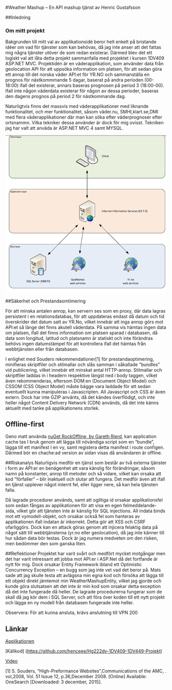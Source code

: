 #Weather Mashup – En API mashup tjänst av Henric Gustafsson

##Inledning
### Om mitt projekt
Bakgrunden till mitt val av applikationsidé beror helt enkelt på bristande idéer om vad för tjänster som kan behövas, då jag inte anser att det fattas mig några tjänster utöver de som redan existerar. Därmed  blev det ett logiskt val att låta detta projekt sammanfalla med projektet i kursen 1DV409 ASP.NET MVC. Projektidén är en väderapplikation, som använder data från geolocation API för att uppsöka information om platsen, för att sedan göra ett anrop till det norska väder API:et för YR.NO och sammanställa en prognos för nästkommmande 5 dagar, baserat på andra perioden (00-18:00) ifall det existerar, annars baseras prognosen på period 3 (18:00-00). Ifall inte någon väderdata existerar för någon av dessa perioder, baseras den dagens prognos på period 2 för nästkommande dag.

Naturligtvis finns det massvis med väderapplikationer med liknande funktionalitet, och mer funktionalitet, såsom väder.nu, SMHI,klart.se,DMI med flera väderapplikationer där man kan söka efter väderprognoser efter ortsnammn. Vilka tekniker dessa använder är dock för mig ovisst.
Tekniken jag har valt att anväda är ASP.NET MVC 4 samt MYSQL.

 !["Application Layers"](https://raw.githubusercontent.com/henceee/Hg222dv-1DV409-1DV449-Projekt/15236a086fa3547da9903f0f238c20108975d8f9/WeatherMashup/ApplicationLayers.png)

##Säkerhet och Prestandaomtimering

För att minska antalen anrop, kan servern ses som en proxy, där data lagras persistent i en relationsdatabas, för att uppdateras endast då datum och tid överskrider det datum satt av YR.No,  vilket innebär att inga anrop görs mot API:et så länge det finns akutell väderdata. På samma vis hämtas ingen data om platsen, ifall det finns information om platsen sparad i databasen, då data som longitud, latitud och platsnamn är statiskt och inte förändras behövs ingen datumstämpel för att kontrollera ifall det hämtas från webbtjänsten eller från databasen. 

I enlighet med Souders rekommendationer[1] för prestandaoptimering, minifieras skriptfiler och stilmallar och slås samman i såkallade ”bundles” vid publicering, vilket innebär ett minskat antal HTTP-anrop. Stilmallar och skriptfiler laddas in i headern respektive längst ned i body taggen, vilket även rekommenderas, eftersom DOM:en (Document Object Model) och CSSOM (CSS Object Model) måste bägge vara laddade för att sedan eventuellt kunna manipuleras i Javascripten. All Javascript och CSS är även extern. Dock har inte GZIP använts, då det kändes överflödigt, och inte heller något Content Delivery Network (CDN) används, då det inte känns aktuellt med tanke på applikationens storlek.

## Offline-first
Geno matt använda [nuGet RockOffline, by Gareth Rierd]( https://github.com/gareth-reid/RockOffline/tree/master/RockOfflinePackage), kan application cache tas I bruk genom att lägga till növändiga script som en “bundle”, lägga till ett manifest I en vy, samt registera detta manifest i route configen. Därmed bör en chache:ad version av sidan visas då användaren är offline.
 
##Riskanalys
Naturligvis medför en tjänst som består av två externa tjänster i form av API:er en benägenhet att vara känslig för förändringar, såsom namn på konstanter, anrop till metoder och så vidare, vilket kan orsaka att kod ”förfaller” – blir inaktuell och slutar att fungera. Det medför även att ifall en tjänst upplever något internt fel, eller ligger nere, så kan hela tjänsten falla.

Då lagrade procedurer används, samt att ogiltiga id orsakar applikationsfel som sedan fångas av applikationen för att visa en egen felmeddelande-sida, vilket gör att tjänsten inte är känslig för SQL injections. All indata binds mot ett vymodell-objekt, och orsakar också fel som hanteras av applikationen ifall indatan är inkorrekt. Detta gör att XSS och CSRF ofarliggörs. Dock kan en attack göras genom att injicera felaktig data på något sätt till webbtjänsterna (yr.no eller geolocation), då jag inte känner till hur sådan data bör testas. Dock är jag numera medveten om den risken, men bedömmer den som ganska liten.

##Reflektioner
Projektet har varit svårt och medfört mycket motgångar men det har varit intressant att jobba mot API:er i ASP.Net då det fortfande är nytt för mig. Dock orsakar Entity Framework ibland ett Optimistic Concurrency Exception – en bugg som jag inte vet vad det beror på. Mats sade att jag skulle testa att avlägsna min egna kod och försöka att lägga till ett objekt direkt jämtemot min WeatherMashupEntity, vilket jag gjorde och kunde göra slutsatsen att det inte är min kod som orsakar detta exception då det inte fungerade då heller. De lagrade procedurerna fungerar som de skall då jag kör dem i SQL Server, och att föra över koden till ett nytt projekt och lägga en ny modell från databasen fungerade inte heller. 

Observera: För att kunna ansluta, krävs anslutning till VPN 200
## Länkar
[Applikationen](http://172.16.214.1/1dv409/hg222dv)

[Källkod] (https://github.com/henceee/Hg222dv-1DV409-1DV449-Projekt)

[Video](https://youtu.be/yK17HHMSi-c)

[1] S. Souders, “High-Preformance Websites”,Communications of the AMC, . vol,2008, Vol. 51 Issue 12, p.36,December 2008. [Online] Available: OneSearch [Downloaded: 3 december, 2015].
